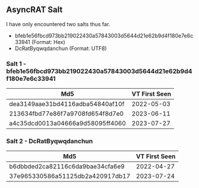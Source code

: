 ## AsyncRAT Salt

I have only encountered two salts thus far.
- bfeb1e56fbcd973bb219022430a57843003d5644d21e62b9d4f180e7e6c33941 (Format: Hex)
- DcRatByqwqdanchun (Format: UTF8)

### Salt 1 - bfeb1e56fbcd973bb219022430a57843003d5644d21e62b9d4f180e7e6c33941 
| Md5                                | VT First Seen |
| ---------------------------------- | ------------|
| dea3149aae31bd4116adba54840af10f   | 2022-05-03|
| 213634fbd77e86f7a9708fd654f8d7e0   | 2023-06-11|
| a4c35dcd0013a04666a9d58095ff4060   | 2023-07-27|


### Salt 2 - DcRatByqwqdanchun 
| Md5                                | VT First Seen |
| ---------------------------------- | ------------|
| b6dbbded2ca82116c6da9bae34cfa6e9   | 2022-04-27|
| 37e965330586a51125db2a420917db17   | 2023-07-24 |

